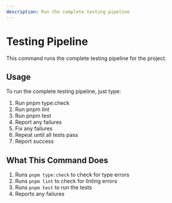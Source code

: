 ```yaml
---
description: Run the complete testing pipeline
---
```


# Testing Pipeline

This command runs the complete testing pipeline for the project.

## Usage

To run the complete testing pipeline, just type:

1. Run pnpm type:check
2. Run pnpm lint
3. Run pnpm test
4. Report any failures
5. Fix any failures
6. Repeat until all tests pass
7. Report success

## What This Command Does

1. Runs `pnpm type:check` to check for type errors
2. Runs `pnpm lint` to check for linting errors
3. Runs `pnpm test` to run the tests
4. Reports any failures